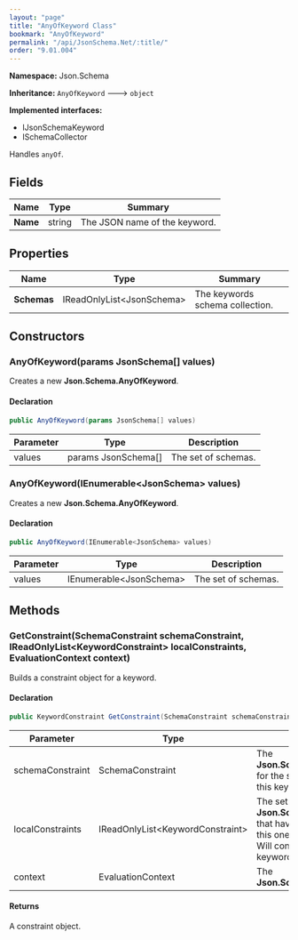```yaml
---
layout: "page"
title: "AnyOfKeyword Class"
bookmark: "AnyOfKeyword"
permalink: "/api/JsonSchema.Net/:title/"
order: "9.01.004"
---
```

**Namespace:** Json.Schema

**Inheritance:**
`AnyOfKeyword`
 🡒 
`object`

**Implemented interfaces:**

- IJsonSchemaKeyword
- ISchemaCollector

Handles `anyOf`.

## Fields

| Name | Type | Summary |
|---|---|---|
| **Name** | string | The JSON name of the keyword. |

## Properties

| Name | Type | Summary |
|---|---|---|
| **Schemas** | IReadOnlyList\<JsonSchema\> | The keywords schema collection. |

## Constructors

### AnyOfKeyword(params JsonSchema[] values)

Creates a new **Json.Schema.AnyOfKeyword**.

#### Declaration

```c#
public AnyOfKeyword(params JsonSchema[] values)
```

| Parameter | Type | Description |
|---|---|---|
| values | params JsonSchema[] | The set of schemas. |


### AnyOfKeyword(IEnumerable\<JsonSchema\> values)

Creates a new **Json.Schema.AnyOfKeyword**.

#### Declaration

```c#
public AnyOfKeyword(IEnumerable<JsonSchema> values)
```

| Parameter | Type | Description |
|---|---|---|
| values | IEnumerable\<JsonSchema\> | The set of schemas. |


## Methods

### GetConstraint(SchemaConstraint schemaConstraint, IReadOnlyList\<KeywordConstraint\> localConstraints, EvaluationContext context)

Builds a constraint object for a keyword.

#### Declaration

```c#
public KeywordConstraint GetConstraint(SchemaConstraint schemaConstraint, IReadOnlyList<KeywordConstraint> localConstraints, EvaluationContext context)
```

| Parameter | Type | Description |
|---|---|---|
| schemaConstraint | SchemaConstraint | The **Json.Schema.SchemaConstraint** for the schema object that houses this keyword. |
| localConstraints | IReadOnlyList\<KeywordConstraint\> | The set of other **Json.Schema.KeywordConstraint**s that have been processed prior to this one.<br>Will contain the constraints for keyword dependencies. |
| context | EvaluationContext | The **Json.Schema.EvaluationContext**. |


#### Returns

A constraint object.

